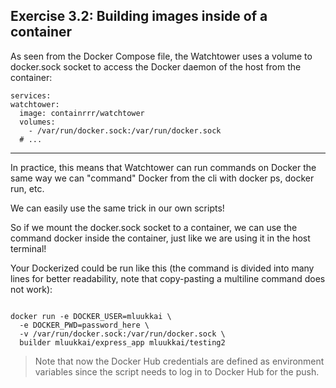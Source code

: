 ## Exercise 3.2: Building images inside of a container

As seen from the Docker Compose file, the Watchtower uses a volume to docker.sock socket to access the Docker daemon of the host from the container:

```
services:
watchtower:
  image: containrrr/watchtower
  volumes:
    - /var/run/docker.sock:/var/run/docker.sock
  # ...
```
-----------------------------------------------------------------------------------------------------------------------------------------------------


In practice, this means that Watchtower can run commands on Docker the same way we can "command" Docker from the cli with docker ps, docker run, etc.

We can easily use the same trick in our own scripts!

So if we mount the docker.sock socket to a container, we can use the command docker inside the container, just like we are using it in the host terminal!

Your Dockerized could be run like this (the command is divided into many lines for better readability, note that copy-pasting a multiline command does not work):

```

docker run -e DOCKER_USER=mluukkai \
  -e DOCKER_PWD=password_here \
  -v /var/run/docker.sock:/var/run/docker.sock \
  builder mluukkai/express_app mluukkai/testing2
```


> Note that now the Docker Hub credentials are defined as environment variables since the script needs to log in to Docker Hub for the push.
